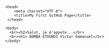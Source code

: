 <DOCTYPE HTML>
  <html>
    
    <head>
        <meta charset="UTF-8">
        <title>My First GitHub Page</title>
     </head>
    
    <body>
      <br><h2>Salut, je m'appele...</br>
      <br><h1> BOMBA ETOUNDI Victor Emmanuel</br>
    </body>
    
  </html>



